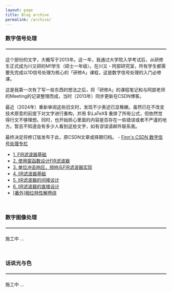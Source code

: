 ```yaml
---
layout: page
title: Blog archive
permalink: /archive/
---
```


### 数字信号处理
<hr style="border: 2px solid #ccc; margin: 20px 0;">
这个部份的文字，大概写于2013年。这一年，我通过大学院入学考试后，从研修生正式成为川又研的M1学生（硕士一年级）。在川又・阿部研究室，所有学生都需要先完成以1D信号处理为核心的「研修A」课程，这是数字信号处理的入门必修课。

这是我第一次有了写一些东西的想法之后，将「研修A」的课程笔记和与阿部老师的Meeting的记录整理而成，当时（2013年）同步更新在CSDN博客。

最近（2024年）重新审阅这些旧文时，发现不少表述已显稚嫩。虽然已在不改变技术原意的前提下对文字进行重构，并用 $\LaTeX$ 重排了所有公式，但依然觉得行文不够理想。同时，也开始担心里面的内容是否存在一些错误或者不严谨的地方。暂且不知道会有多少人看到这些文字，如有谬误请邮件联系我。

最终决定将修订版发布于此，原CSDN文章或择期归档。 - [Finn's CSDN 数字信号处理专栏]

[Finn's CSDN 数字信号处理专栏]: https://blog.csdn.net/zhoufan900428/category_1428367.html?spm=1001.2014.3001.5482

<ul>
    <li><a href="{{ site.baseurl }}/2013/05/23/FIR-Filter">1. FIR滤波器基础</a></li>
    <li><a href="{{ site.baseurl }}/2013/05/24/FIR-Filter-Design-1">2. 使用窗函数设计FIR滤波器</a></li>
    <li><a href="{{ site.baseurl }}/2013/05/29/FIR-Filter-Design-2">3. 单位冲击响应，频响与FIR滤波器实现</a></li>
    <li><a href="{{ site.baseurl }}/2013/06/05/IIR-Filter">4. IIR滤波器基础</a></li>
    <li><a href="{{ site.baseurl }}/2013/06/10/IIR-Filter-Design-1">5. IIR滤波器的间接设计</a></li>
    <li><a href="{{ site.baseurl }}/2013/06/11/IIR-Filter-Design-2">6. IIR滤波器的直接设计</a></li>
    <li><a href="{{ site.baseurl }}/2013/06/02/FIR-Filter-Phase-Unwrapping">[番外]相位特性解卷绕</a></li>
</ul>


&nbsp;
### 数字图像处理
<hr style="border: 2px solid #ccc; margin: 20px 0;">

施工中 ... 


&nbsp;
### 话说光与色
<hr style="border: 2px solid #ccc; margin: 20px 0;">

施工中 ... 